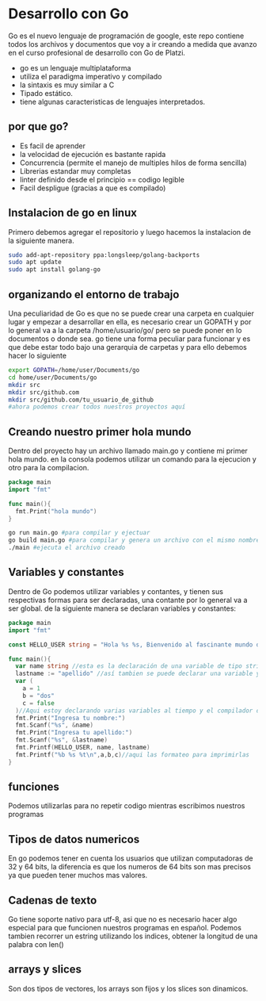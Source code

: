 # Desarrollo con Go
Go es el nuevo lenguaje de programación de google, este repo contiene todos los archivos y documentos que voy a ir creando a medida que avanzo en el curso profesional de desarrollo con Go de Platzi.
* go es un lenguaje multiplataforma
* utiliza el paradigma imperativo y compilado
* la sintaxis es muy similar a C
* Tipado estático.
* tiene algunas caracteristicas de lenguajes interpretados.

## por que go?
* Es facil de aprender
* la velocidad de ejecución es bastante rapida
* Concurrencia (permite el manejo de multiples hilos de forma sencilla)
* Librerias estandar muy completas
* linter definido desde el principio == codigo legible
* Facil despligue (gracias a que es compilado)

## Instalacion de go en linux
Primero debemos agregar el repositorio y luego hacemos la instalacion de la siguiente manera.
~~~sh
sudo add-apt-repository ppa:longsleep/golang-backports
sudo apt update
sudo apt install golang-go
~~~

## organizando el entorno de trabajo
Una peculiaridad de Go es que no se puede crear una carpeta en cualquier lugar y empezar a desarrollar en ella, es necesario crear un GOPATH y por lo general va a la carpeta /home/usuario/go/ pero se puede poner en lo documentos o donde sea. go tiene una forma peculiar para funcionar y es que debe estar todo bajo una gerarquia de carpetas y para ello debemos hacer lo siguiente
~~~sh
export GOPATH=/home/user/Documents/go
cd home/user/Documents/go
mkdir src
mkdir src/github.com
mkdir src/github.com/tu_usuario_de_github
#ahora podemos crear todos nuestros proyectos aquí
~~~

## Creando nuestro primer hola mundo
Dentro del proyecto hay un archivo llamado main.go y contiene mi primer hola mundo.
en la consola podemos utilizar un comando para la ejecucion y otro para la compilacion.
~~~go
package main
import "fmt"

func main(){
  fmt.Print("hola mundo")
}
~~~
~~~sh
go run main.go #para compilar y ejectuar
go build main.go #para compilar y genera un archivo con el mismo nombre pero sin extensión
./main #ejecuta el archivo creado
~~~

## Variables y constantes
Dentro de Go podemos utilizar variables y contantes, y tienen sus respectivas formas para ser declaradas, una contante por lo general va a ser global. de la siguiente manera se declaran variables y constantes:
~~~go
package main
import "fmt"

const HELLO_USER string = "Hola %s %s, Bienvenido al fascinante mundo de Go\n"//así se declara una constante

func main(){
  var name string //esta es la declaración de una variable de tipo string
  lastname := "apellido" //así tambien se puede declarar una variable y el compilador detecta de que tipo es
  var (
    a = 1
    b = "dos"
    c = false
  )//Aqui estoy declarando varias variables al tiempo y el compilador detecta automaticamente de que tipo son
  fmt.Print("Ingresa tu nombre:")
  fmt.Scanf("%s", &name)
  fmt.Print("Ingresa tu apellido:")
  fmt.Scanf("%s", &lastname)
  fmt.Printf(HELLO_USER, name, lastname)
  fmt.Printf("%b %s %t\n",a,b,c)//aqui las formateo para imprimirlas
}
~~~

## funciones
Podemos utilizarlas para no repetir codigo mientras escribimos nuestros programas

## Tipos de datos numericos
En go podemos tener en cuenta los usuarios que utilizan computadoras de 32 y 64 bits, la diferencia es que los numeros de 64 bits son mas precisos ya que pueden tener muchos mas valores.

## Cadenas de texto
Go tiene soporte nativo para utf-8, asi que no es necesario hacer algo especial para que funcionen nuestros programas en español. Podemos tambien recorrer un estring utilizando los indices, obtener la longitud de una palabra con len()

## arrays y slices
Son dos tipos de vectores, los arrays son fijos y los slices son dinamicos.
